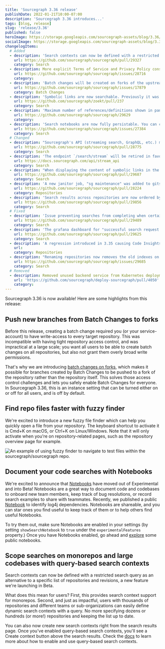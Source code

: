 ```yaml
---
title: 'Sourcegraph 3.36 release'
publishDate: 2022-01-21T10:00-07:00
description: 'Sourcegraph 3.36 introduces...'
tags: [blog, release]
slug: 'release/3.36'
published: false
heroImage: https://storage.googleapis.com/sourcegraph-assets/blog/3.36/sourcegraph-3-36-release.png
socialImage: https://storage.googleapis.com/sourcegraph-assets/blog/3.36/sourcegraph-3-36-release.png
changelogItems:
  # Added
  - description: 'Search contexts can now be defined with a restricted search query as an alternative to a specific list of repositories and revisions. This feature is _beta_ and may change in the following releases. Allowed filters: `repo`, `rev`, `file`, `lang`, `case`, `fork`, `visibility`. `OR`, `AND` expressions are also allowed. To enable this feature to all users, set `experimentalFeatures.searchContextsQuery` to true in global settings. You''ll then see a "Create context" button from the search results page and a "Query" input field in the search contexts form. If you want revisions specified in these query based search contexts to be indexed, set `experimentalFeatures.search.index.query.contexts` to true in site configuration.'
    url: https://github.com/sourcegraph/sourcegraph/pull/29327
    category: Search
  - description: More explicit Terms of Service and Privacy Policy consent has been added to Sourcegraph Server.
    url: https://github.com/sourcegraph/sourcegraph/issues/28716
    category:
  - description: 'Batch changes will be created on forks of the upstream repository if the new `batchChanges.enforceForks` site setting is enabled.'
    url: https://github.com/sourcegraph/sourcegraph/issues/17879
    category: Batch Changes
  - description: 'Symbolic links are now searchable. Previously it was possible to navigate to symbolic links in the repository tree view, however the symbolic links were ignored during searches. [#29567](https://github.com/sourcegraph/sourcegraph/pull/29567),'
    url: https://github.com/sourcegraph/zoekt/pull/237
    category: Search
  - description: 'Maximum number of references/definitions shown in panel can be adjusted in settings with `codeIntelligence.maxPanelResults`. If not set, a hardcoded limit of 500 was used.'
    url: https://github.com/sourcegraph/sourcegraph/29629
    category:
  - description: 'Search notebooks are now fully persistable. You can create notebooks through the WYSIWYG editor and share them via a unique URL. We support two visibility modes: private (only the creator can view the notebook) and public (everyone can view the notebook). This feature is _beta_ and may change in the following releases.'
    url: https://github.com/sourcegraph/sourcegraph/issues/27384
    category: Search
  # Changed
  - description: "Sourcegraph's API (streaming search, GraphQL, etc.) may now be used from any domain when using an access token for authentication, or with no authentication in the case of Sourcegraph.com."
    url: https://github.com/sourcegraph/sourcegraph/pull/28775
    category: Search
  - description: 'The endpoint `/search/stream` will be retired in favor of `/.api/search/stream`. This requires no action unless you have developed custom code against `/search/stream`. We will support both endpoints for a short period of time before removing `/search/stream`. Please refer to the documentation for more information.'
    url: https://docs.sourcegraph.com/api/stream_api
    category: Search
  - description: "When displaying the content of symbolic links in the repository tree view, we will show the relative path to the link's target instead of the target's content. This behavior is consistent with how we display symbolic links in search results."
    url: https://github.com/sourcegraph/sourcegraph/pull/29687
    category: Search
  - description: 'A new janitor job, "sg maintenance" was added to gitserver. The new job replaces "garbage collect" with the goal to optimize the performance of git operations for large repositories. You can choose to enable "garbage collect" again by setting the environment variables "SRC_ENABLE_GC_AUTO" to "true" and "SRC_ENABLE_SG_MAINTENANCE" to "false" for gitserver. Note that you must not enable both options at the same time. #28224.'
    url: https://github.com/sourcegraph/sourcegraph/pull/28224
    category: Repositories
  - description: 'Search results across repositories are now ordered by repository rank by default. By default the rank is the number of stars a repository has. An administrator can inflate the rank of a repository via `experimentalFeatures.ranking.repoScores`. If you notice increased latency in results, you can disable this feature by setting `experimentalFeatures.ranking.maxReorderQueueSize` to 0.'
    url: https://github.com/sourcegraph/sourcegraph/pull/29856
    category: Search
  # Fixed
  - description: 'Issue preventing searches from completing when certain patterns contain `@`.'
    url: https://github.com/sourcegraph/sourcegraph/pull/29489
    category: Search
  - description: 'The grafana dashboard for "successful search request duration" reports the time for streaming search which is used by the browser. Previously it reported the GraphQL time which the browser no longer uses.'
    url: https://github.com/sourcegraph/sourcegraph/pull/29625
    category: Search
  - description: 'A regression introduced in 3.35 causing Code Insights that are run over all repositories to not query against repositories that have permissions enabled. (Restricted repositories are and remain filtered based on user permissions when a user views a chart, not at query time.) This may cause global Insights to undercount for data points generated after upgrading to 3.35 and before upgrading to 3.36. [](https://github.com/sourcegraph/sourcegraph/pull/29725)'
    url:
    category: Repositories
  - description: "Renaming repositories now removes the old indexes on Zoekt's disks. This did not affect search results, only wasted disk space. This was a regression introduced in Sourcegraph 3.33."
    url: https://github.com/sourcegraph/sourcegraph/issues/29685
    category: Search
  # Removed
  - description: Removed unused backend service from Kubernetes deployments.
    url: 'https://github.com/sourcegraph/deploy-sourcegraph/pull/4050'
    category:
---
```


Sourcegraph 3.36 is now available! Here are some highlights from this release:

## Push new branches from Batch Changes to forks

Before this release, creating a batch change required you (or your service-account) to have write-access to every target repository. This was incompatible with having tight repository access control, and was impractical at a large scale; you want all users to be able to create batch changes on all repositories, but also not grant them overly broad write permissions.

That's why we are introducing [batch changes on forks](https://docs.sourcegraph.com/admin/config/batch_changes), which makes it possible for branches created by Batch Changes to be pushed to a fork of the repository rather than the repository itself. This solves those access control challenges and lets you safely enable Batch Changes for everyone. In Sourcegraph 3.36, this is an instance setting that can be turned either on or off for all users, and is off by default.

## Find repo files faster with fuzzy finder

We're excited to introduce a new fuzzy file finder which can help you quickly open a file from your repository. The keyboard shortcut to activate it is Cmd+K on macOS, or Ctrl+K on Linux/Windows. Note that it will only activate when you're on repository-related pages, such as the repository overview page for example.

<img class="blog-image" title="Fuzzy finder" alt="An example of using fuzzy finder to navigate to test files within the sourcegraph/sourcegraph repo." src="https://storage.googleapis.com/sourcegraph-assets/blog/3.36/fuzzyfinder.gif">

## Document your code searches with Notebooks

We're excited to announce that [Notebooks](https://sourcegraph.com/notebooks) have moved out of Experimental and into Beta! Notebooks are a great way to document code and codebases to onboard new team members, keep track of bug resolutions, or record search examples to share with teammates. Recently, we published a public [Notebook](https://sourcegraph.com/notebooks/Tm90ZWJvb2s6MQ==) to identify log4j dependencies. Notebooks are shareable, and you can star ones you find useful to keep track of them or to help others find useful Notebooks.

To try them out, make sure Notebooks are enabled in your settings (by setting `showSearchNotebook` to `true` under the `experimentalFeatures` property.) Once you have Notebooks enabled, go ahead and [explore](https://sourcegraph.com/notebooks?tab=explore) some public notebooks.

## Scope searches on monorepos and large codebases with query-based search contexts

Search contexts can now be defined with a restricted search query as an alternative to a specific list of repositories and revisions, a new feature we're launching in Beta.

What does this mean for users? First, this provides search context support for monorepos. Second, and just as impactful, users with thousands of repositories and different teams or sub-organizations can easily define dynamic search contexts with a query. No more specifying dozens or hundreds (or more!) repositories and keeping the list up to date.

You can also now create new search contexts right from the search results page. Once you've enabled query-based search contexts, you'll see a Create context button above the search results. Check the [docs](https://docs.sourcegraph.com/code_search/how-to/search_contexts#beta-query-based-search-contexts) to learn more about how to enable and use query-based search contexts.
